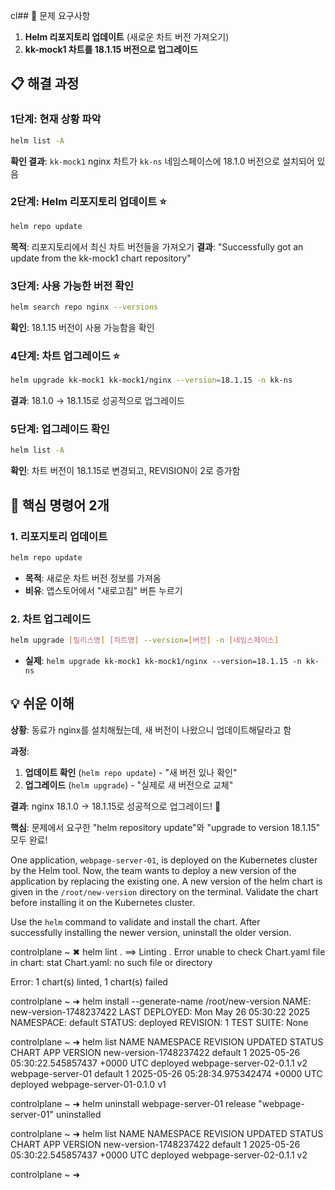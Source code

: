 cl## 🎯 문제 요구사항

1. **Helm 리포지토리 업데이트** (새로운 차트 버전 가져오기)
2. **kk-mock1 차트를 18.1.15 버전으로 업그레이드**

## 📋 해결 과정

### 1단계: 현재 상황 파악

```bash
helm list -A
```

**확인 결과**: `kk-mock1` nginx 차트가 `kk-ns` 네임스페이스에 18.1.0 버전으로 설치되어 있음

### 2단계: Helm 리포지토리 업데이트 ⭐

```bash
helm repo update
```

**목적**: 리포지토리에서 최신 차트 버전들을 가져오기
**결과**: "Successfully got an update from the kk-mock1 chart repository"

### 3단계: 사용 가능한 버전 확인

```bash
helm search repo nginx --versions
```

**확인**: 18.1.15 버전이 사용 가능함을 확인

### 4단계: 차트 업그레이드 ⭐

```bash
helm upgrade kk-mock1 kk-mock1/nginx --version=18.1.15 -n kk-ns
```

**결과**: 18.1.0 → 18.1.15로 성공적으로 업그레이드

### 5단계: 업그레이드 확인

```bash
helm list -A
```

**확인**: 차트 버전이 18.1.15로 변경되고, REVISION이 2로 증가함

## 🔑 핵심 명령어 2개

### 1. 리포지토리 업데이트

```bash
helm repo update
```

- **목적**: 새로운 차트 버전 정보를 가져옴
- **비유**: 앱스토어에서 "새로고침" 버튼 누르기

### 2. 차트 업그레이드

```bash
helm upgrade [릴리스명] [차트명] --version=[버전] -n [네임스페이스]
```

- **실제**: `helm upgrade kk-mock1 kk-mock1/nginx --version=18.1.15 -n kk-ns`

## 💡 쉬운 이해

**상황**: 동료가 nginx를 설치해뒀는데, 새 버전이 나왔으니 업데이트해달라고 함

**과정**:

1. **업데이트 확인** (`helm repo update`) - "새 버전 있나 확인"
2. **업그레이드** (`helm upgrade`) - "실제로 새 버전으로 교체"

**결과**: nginx 18.1.0 → 18.1.15로 성공적으로 업그레이드! 🎉

**핵심**: 문제에서 요구한 "helm repository update"와 "upgrade to version 18.1.15" 모두 완료!





One application, `webpage-server-01`, is deployed on the Kubernetes cluster by the Helm tool. Now, the team wants to deploy a new version of the application by replacing the existing one. A new version of the helm chart is given in the `/root/new-version` directory on the terminal. Validate the chart before installing it on the Kubernetes cluster.   
  
  
Use the `helm` command to validate and install the chart. After successfully installing the newer version, uninstall the older version.

controlplane ~ ✖ helm lint .
==> Linting .
Error unable to check Chart.yaml file in chart: stat Chart.yaml: no such file or directory

Error: 1 chart(s) linted, 1 chart(s) failed

controlplane ~ ➜  helm install --generate-name /root/new-version
NAME: new-version-1748237422
LAST DEPLOYED: Mon May 26 05:30:22 2025
NAMESPACE: default
STATUS: deployed
REVISION: 1
TEST SUITE: None

controlplane ~ ➜  helm list
NAME                    NAMESPACE       REVISION        UPDATED                                 STATUS          CHART                       APP VERSION
new-version-1748237422  default         1               2025-05-26 05:30:22.545857437 +0000 UTC deployed        webpage-server-02-0.1.1     v2         
webpage-server-01       default         1               2025-05-26 05:28:34.975342474 +0000 UTC deployed        webpage-server-01-0.1.0     v1         

controlplane ~ ➜  helm uninstall webpage-server-01
release "webpage-server-01" uninstalled

controlplane ~ ➜  helm list
NAME                    NAMESPACE       REVISION        UPDATED                                 STATUS          CHART                       APP VERSION
new-version-1748237422  default         1               2025-05-26 05:30:22.545857437 +0000 UTC deployed        webpage-server-02-0.1.1     v2         

controlplane ~ ➜  
